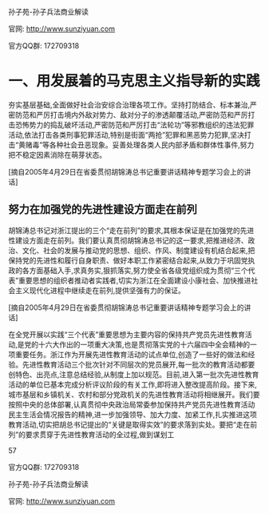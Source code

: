 孙子苑-孙子兵法商业解读

官网: http://www.sunziyuan.com

官方QQ群: 172709318

# 一、用发展着的马克思主义指导新的实践

夯实基层基础,全面做好社会治安综合治理各项工作。坚持打防结合、标本兼治,严密防范和严厉打击境内外敌对势力、敌对分子的渗透颠覆活动,严密防范和严厉打击恐怖势力的捣乱破坏活动,严密防范和严厉打击“法轮功”等邪教组织的违法犯罪活动,依法打击各类刑事犯罪活动,特别是街面“两抢”犯罪和黑恶势力犯罪,坚决打击“黄赌毒”等各种社会丑恶现象。妥善处理各类人民内部矛盾和群体性事件,努力把不稳定因素消除在萌芽状态。

[摘自2005年4月29日在省委贯彻胡锦涛总书记重要讲话精神专题学习会上的讲话]

## 努力在加强党的先进性建设方面走在前列

胡锦涛总书记对浙江提出的三个“走在前列”的要求,其根本保证是在加强党的先进性建设方面走在前列。我们要认真贯彻胡锦涛总书记的这一要求,把推进经济、政治、文化、社会的发展与推动党的思想、组织、作风、制度建设有机结合起来,把保持党的先进性和履行自身职责、做好本职工作紧密结合起来,从致力于巩固党执政的各方面基础入手,求真务实,狠抓落实,努力使全省各级党组织成为贯彻“三个代表”重要思想的组织者推动者实践者,切实为浙江在全面建设小康社会、加快推进社会主义现代化进程中继续走在前列,提供坚强有力的保证。

[摘自2005年4月29日在省委贯彻胡锦涛总书记重要讲话精神专题学习会上的讲话]

在全党开展以实践“三个代表”重要思想为主要内容的保持共产党员先进性教育活动,是党的十六大作出的一项重大决策,也是贯彻落实党的十六届四中全会精神的一项重要任务。浙江作为开展先进性教育活动的试点单位,创造了一些好的做法和经验。先进性教育活动三个批次针对不同层次的党员展开,每一批次的教育活动都要创特色、出亮点,注意总结经验,从制度上加以规范。目前,进入第一批次先进性教育活动的单位已基本完成分析评议阶段的有关工作,即将进入整改提高阶段。接下来,城市基层和乡镇机关、农村和部分党政机关的先进性教育活动将相继展开。我们要按照中央的总体部署,认真贯彻中央政治局常委参加保持共产党员先进性教育活动民主生活会情况报告的精神,进一步加强领导、加大力度、加紧工作,扎实推进这项教育活动,切实把胡总书记提出的“关键是取得实效”的要求落到实处。要把“走在前列”的要求贯穿于先进性教育活动的全过程,做到谋划工

57

官方QQ群: 172709318

孙子苑-孙子兵法商业解读

官网: http://www.sunziyuan.com